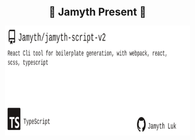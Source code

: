 <!-- built at 6/14/2024, 11:12:07 AM -->
<h1 align="center">
🎉 Jamyth Present 🎉
</h1>
<p align="center">
    <a href="https://github.com/Jamyth/jamyth-script-v2">
        <img width="1000" height="300" src="./readme.svg" />
    </a>
</p>